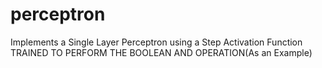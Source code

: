 # perceptron
Implements a Single Layer Perceptron using a Step Activation Function 
TRAINED TO PERFORM THE BOOLEAN AND OPERATION(As an Example)
